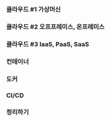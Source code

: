 ### 클라우드 #1 가상머신

### 클라우드 #2 오프프레미스, 온프레미스


### 클라우드 #3 IaaS, PaaS, SaaS


### 컨테이너

### 도커

### CI/CD

### 정리하기
